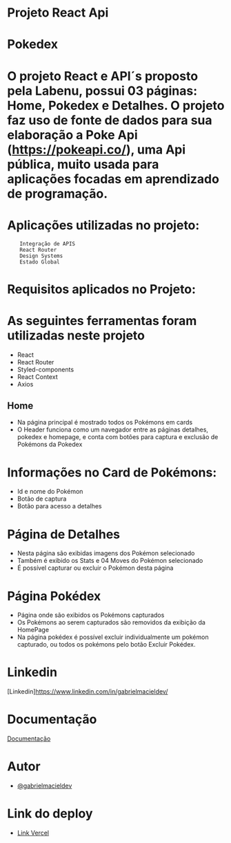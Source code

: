 # Projeto React Api

# Pokedex 

# O projeto React e API´s proposto pela Labenu, possui 03 páginas: Home, Pokedex e Detalhes. O projeto faz uso de fonte de dados para sua elaboração a  Poke Api (https://pokeapi.co/), uma Api pública, muito usada para aplicações focadas em aprendizado de programação.

# Aplicações utilizadas no projeto:
        Integração de APIS
        React Router
        Design Systems
        Estado Global

# Requisitos aplicados no Projeto:

# As seguintes ferramentas foram utilizadas neste projeto
   * React
   * React Router
   * Styled-components
   * React Context
   * Axios

## Home 
   * Na página principal é mostrado todos os Pokémons em cards
   * O Header funciona como um navegador entre as páginas detalhes, pokedex e homepage, e conta com botões para captura e exclusão de Pokémons da Pokedex
# Informações no Card de Pokémons:
   *  Id e nome do Pokémon
   *  Botão de captura
   *  Botão para acesso a detalhes
   
# Página de Detalhes
   * Nesta página são exibidas imagens dos Pokémon selecionado
   * Também é exibido os Stats e 04 Moves do Pokémon selecionado
   * É possível capturar ou excluir o Pokémon desta página

# Página Pokédex
   * Página onde são exibidos os Pokémons capturados
   * Os Pokémons ao serem capturados são removidos da exibição da HomePage
   * Na página pokédex é possível excluir individualmente um pokémon capturado, ou todos os pokémons pelo botão Excluir Pokédex.
   
   
# Linkedin

[Linkedin]https://www.linkedin.com/in/gabrielmacieldev/
# Documentação

[Documentação](https://github.com/labenuexercicios/projeto-react-apis#readme)

# Autor

- [@gabrielmacieldev](https://github.com/gabrielmacieldev)

# Link do deploy

- [Link Vercel](https://projeto-react-apis-iota.vercel.app/)
